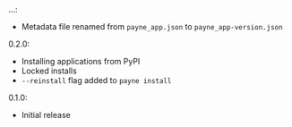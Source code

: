...:
  * Metadata file renamed from `payne_app.json` to `payne_app-version.json`

0.2.0:
  * Installing applications from PyPI
  * Locked installs
  * `--reinstall` flag added to `payne install`

0.1.0:
  * Initial release
